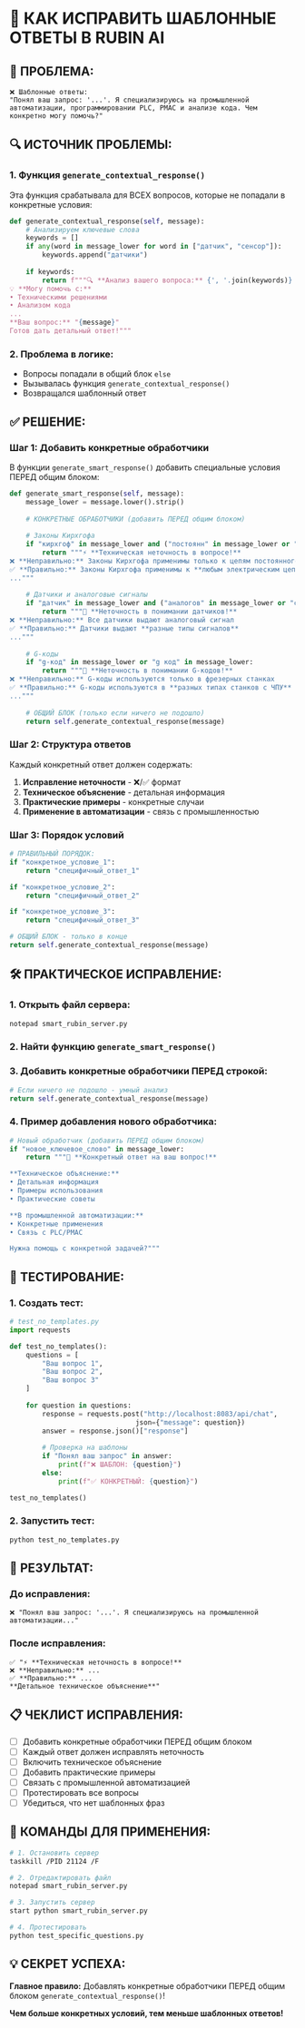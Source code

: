 # 🔧 КАК ИСПРАВИТЬ ШАБЛОННЫЕ ОТВЕТЫ В RUBIN AI

## 🚨 **ПРОБЛЕМА:**
```
❌ Шаблонные ответы:
"Понял ваш запрос: '...'. Я специализируюсь на промышленной автоматизации, программировании PLC, PMAC и анализе кода. Чем конкретно могу помочь?"
```

## 🔍 **ИСТОЧНИК ПРОБЛЕМЫ:**

### **1. Функция `generate_contextual_response()`**
Эта функция срабатывала для ВСЕХ вопросов, которые не попадали в конкретные условия:

```python
def generate_contextual_response(self, message):
    # Анализируем ключевые слова
    keywords = []
    if any(word in message_lower for word in ["датчик", "сенсор"]):
        keywords.append("датчики")
    
    if keywords:
        return f"""🔍 **Анализ вашего вопроса:** {', '.join(keywords)}
💡 **Могу помочь с:**
• Техническими решениями
• Анализом кода
...
**Ваш вопрос:** "{message}"
Готов дать детальный ответ!"""
```

### **2. Проблема в логике:**
- Вопросы попадали в общий блок `else`
- Вызывалась функция `generate_contextual_response()`
- Возвращался шаблонный ответ

## ✅ **РЕШЕНИЕ:**

### **Шаг 1: Добавить конкретные обработчики**

В функции `generate_smart_response()` добавить специальные условия ПЕРЕД общим блоком:

```python
def generate_smart_response(self, message):
    message_lower = message.lower().strip()
    
    # КОНКРЕТНЫЕ ОБРАБОТЧИКИ (добавить ПЕРЕД общим блоком)
    
    # Законы Кирхгофа
    if "кирхгоф" in message_lower and ("постоянн" in message_lower or "цеп" in message_lower):
        return """⚡ **Техническая неточность в вопросе!**
❌ **Неправильно:** Законы Кирхгофа применимы только к цепям постоянного тока
✅ **Правильно:** Законы Кирхгофа применимы к **любым электрическим цепям**
..."""
    
    # Датчики и аналоговые сигналы
    if "датчик" in message_lower and ("аналогов" in message_lower or "сигнал" in message_lower):
        return """🔌 **Неточность в понимании датчиков!**
❌ **Неправильно:** Все датчики выдают аналоговый сигнал
✅ **Правильно:** Датчики выдают **разные типы сигналов**
..."""
    
    # G-коды
    if "g-код" in message_lower or "g код" in message_lower:
        return """🔧 **Неточность в понимании G-кодов!**
❌ **Неправильно:** G-коды используются только в фрезерных станках
✅ **Правильно:** G-коды используются в **разных типах станков с ЧПУ**
..."""
    
    # ОБЩИЙ БЛОК (только если ничего не подошло)
    return self.generate_contextual_response(message)
```

### **Шаг 2: Структура ответов**

Каждый конкретный ответ должен содержать:

1. **Исправление неточности** - ❌/✅ формат
2. **Техническое объяснение** - детальная информация
3. **Практические примеры** - конкретные случаи
4. **Применение в автоматизации** - связь с промышленностью

### **Шаг 3: Порядок условий**

```python
# ПРАВИЛЬНЫЙ ПОРЯДОК:
if "конкретное_условие_1":
    return "специфичный_ответ_1"

if "конкретное_условие_2":
    return "специфичный_ответ_2"

if "конкретное_условие_3":
    return "специфичный_ответ_3"

# ОБЩИЙ БЛОК - только в конце
return self.generate_contextual_response(message)
```

## 🛠️ **ПРАКТИЧЕСКОЕ ИСПРАВЛЕНИЕ:**

### **1. Открыть файл сервера:**
```bash
notepad smart_rubin_server.py
```

### **2. Найти функцию `generate_smart_response()`**

### **3. Добавить конкретные обработчики ПЕРЕД строкой:**
```python
# Если ничего не подошло - умный анализ
return self.generate_contextual_response(message)
```

### **4. Пример добавления нового обработчика:**

```python
# Новый обработчик (добавить ПЕРЕД общим блоком)
if "новое_ключевое_слово" in message_lower:
    return """🎯 **Конкретный ответ на ваш вопрос!**

**Техническое объяснение:**
• Детальная информация
• Примеры использования
• Практические советы

**В промышленной автоматизации:**
• Конкретные применения
• Связь с PLC/PMAC

Нужна помощь с конкретной задачей?"""
```

## 🧪 **ТЕСТИРОВАНИЕ:**

### **1. Создать тест:**
```python
# test_no_templates.py
import requests

def test_no_templates():
    questions = [
        "Ваш вопрос 1",
        "Ваш вопрос 2",
        "Ваш вопрос 3"
    ]
    
    for question in questions:
        response = requests.post("http://localhost:8083/api/chat", 
                               json={"message": question})
        answer = response.json()["response"]
        
        # Проверка на шаблоны
        if "Понял ваш запрос" in answer:
            print(f"❌ ШАБЛОН: {question}")
        else:
            print(f"✅ КОНКРЕТНЫЙ: {question}")

test_no_templates()
```

### **2. Запустить тест:**
```bash
python test_no_templates.py
```

## 🎯 **РЕЗУЛЬТАТ:**

### **До исправления:**
```
❌ "Понял ваш запрос: '...'. Я специализируюсь на промышленной автоматизации..."
```

### **После исправления:**
```
✅ "⚡ **Техническая неточность в вопросе!**
❌ **Неправильно:** ...
✅ **Правильно:** ...
**Детальное техническое объяснение**"
```

## 📋 **ЧЕКЛИСТ ИСПРАВЛЕНИЯ:**

- [ ] Добавить конкретные обработчики ПЕРЕД общим блоком
- [ ] Каждый ответ должен исправлять неточность
- [ ] Включить техническое объяснение
- [ ] Добавить практические примеры
- [ ] Связать с промышленной автоматизацией
- [ ] Протестировать все вопросы
- [ ] Убедиться, что нет шаблонных фраз

## 🚀 **КОМАНДЫ ДЛЯ ПРИМЕНЕНИЯ:**

```bash
# 1. Остановить сервер
taskkill /PID 21124 /F

# 2. Отредактировать файл
notepad smart_rubin_server.py

# 3. Запустить сервер
start python smart_rubin_server.py

# 4. Протестировать
python test_specific_questions.py
```

## 💡 **СЕКРЕТ УСПЕХА:**

**Главное правило:** Добавлять конкретные обработчики ПЕРЕД общим блоком `generate_contextual_response()`!

**Чем больше конкретных условий, тем меньше шаблонных ответов!**
